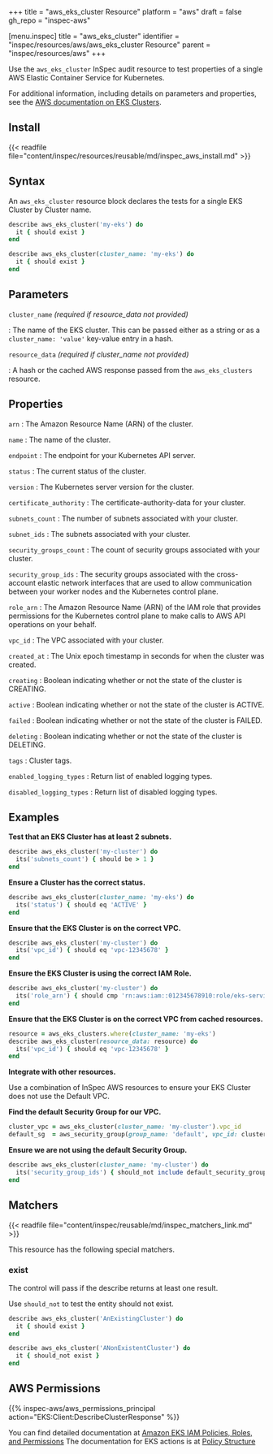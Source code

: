 +++
title = "aws_eks_cluster Resource"
platform = "aws"
draft = false
gh_repo = "inspec-aws"

[menu.inspec]
title = "aws_eks_cluster"
identifier = "inspec/resources/aws/aws_eks_cluster Resource"
parent = "inspec/resources/aws"
+++

Use the `aws_eks_cluster` InSpec audit resource to test properties of a single AWS Elastic Container Service for Kubernetes.

For additional information, including details on parameters and properties, see the [AWS documentation on EKS Clusters](https://docs.aws.amazon.com/eks/latest/userguide/getting-started.html).

## Install

{{< readfile file="content/inspec/resources/reusable/md/inspec_aws_install.md" >}}

## Syntax

An `aws_eks_cluster` resource block declares the tests for a single EKS Cluster by Cluster name.

```ruby
describe aws_eks_cluster('my-eks') do
  it { should exist }
end
```

```ruby
describe aws_eks_cluster(cluster_name: 'my-eks') do
  it { should exist }
end
```

## Parameters

`cluster_name` _(required if resource_data not provided)_

: The name of the EKS cluster.
  This can be passed either as a string or as a `cluster_name: 'value'` key-value entry in a hash.

`resource_data` _(required if cluster_name not provided)_

: A hash or the cached AWS response passed from the `aws_eks_clusters` resource.

## Properties

`arn`
: The Amazon Resource Name (ARN) of the cluster.

`name`
: The name of the cluster.

`endpoint`
: The endpoint for your Kubernetes API server.

`status`
: The current status of the cluster.

`version`
: The Kubernetes server version for the cluster.

`certificate_authority`
: The certificate-authority-data for your cluster.

`subnets_count`
: The number of subnets associated with your cluster.

`subnet_ids`
: The subnets associated with your cluster.

`security_groups_count`
: The count of security groups associated with your cluster.

`security_group_ids`
: The security groups associated with the cross-account elastic network interfaces that are used to allow communication between your worker nodes and the Kubernetes control plane.

`role_arn`
: The Amazon Resource Name (ARN) of the IAM role that provides permissions for the Kubernetes control plane to make calls to AWS API operations on your behalf.

`vpc_id`
: The VPC associated with your cluster.

`created_at`
: The Unix epoch timestamp in seconds for when the cluster was created.

`creating`
: Boolean indicating whether or not the state of the cluster is CREATING.

`active`
: Boolean indicating whether or not the state of the cluster is ACTIVE.

`failed`
: Boolean indicating whether or not the state of the cluster is FAILED.

`deleting`
: Boolean indicating whether or not the state of the cluster is DELETING.

`tags`
: Cluster tags.

`enabled_logging_types`
: Return list of enabled logging types.

`disabled_logging_types`
: Return list of disabled logging types.

## Examples

**Test that an EKS Cluster has at least 2 subnets.**

```ruby
describe aws_eks_cluster('my-cluster') do
  its('subnets_count') { should be > 1 }
end
```

**Ensure a Cluster has the correct status.**

```ruby
describe aws_eks_cluster(cluster_name: 'my-eks') do
  its('status') { should eq 'ACTIVE' }
end
```

**Ensure that the EKS Cluster is on the correct VPC.**

```ruby
describe aws_eks_cluster('my-cluster') do
  its('vpc_id') { should eq 'vpc-12345678' }
end
```

**Ensure the EKS Cluster is using the correct IAM Role.**

```ruby
describe aws_eks_cluster('my-cluster') do
  its('role_arn') { should cmp 'rn:aws:iam::012345678910:role/eks-service-role-AWSServiceRoleForAmazonEKS-J7ONKE3BQ4PI' }
end
```

**Ensure that the EKS Cluster is on the correct VPC from cached resources.**

```ruby
resource = aws_eks_clusters.where(cluster_name: 'my-eks')
describe aws_eks_cluster(resource_data: resource) do
  its('vpc_id') { should eq 'vpc-12345678' }
end
```

**Integrate with other resources.**

Use a combination of InSpec AWS resources to ensure your EKS Cluster does not use the Default VPC.

**Find the default Security Group for our VPC.**

```ruby
cluster_vpc = aws_eks_cluster(cluster_name: 'my-cluster').vpc_id
default_sg  = aws_security_group(group_name: 'default', vpc_id: cluster_vpc)
```

**Ensure we are not using the default Security Group.**

```ruby
describe aws_eks_cluster(cluster_name: 'my-cluster') do
  its('security_group_ids') { should_not include default_security_group.group_id }
end
```

## Matchers

{{< readfile file="content/inspec/reusable/md/inspec_matchers_link.md" >}}

This resource has the following special matchers.

### exist

The control will pass if the describe returns at least one result.

Use `should_not` to test the entity should not exist.

```ruby
describe aws_eks_cluster('AnExistingCluster') do
  it { should exist }
end
```

```ruby
describe aws_eks_cluster('ANonExistentCluster') do
  it { should_not exist }
end
```

## AWS Permissions

{{% inspec-aws/aws_permissions_principal action="EKS:Client:DescribeClusterResponse" %}}

You can find detailed documentation at [Amazon EKS IAM Policies, Roles, and Permissions](https://docs.aws.amazon.com/eks/latest/userguide/IAM_policies.html)
The documentation for EKS actions is at [Policy Structure](https://docs.aws.amazon.com/eks/latest/userguide/iam-policy-structure.html#UsingWithEKS_Actions)
